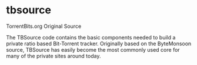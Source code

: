 # tbsource
TorrentBits.org Original Source

The TBSource code contains the basic components needed to build a private ratio based Bit-Torrent tracker. 
Originally based on the ByteMonsoon source, TBSource has easily become the most commonly used core for many of the private sites around today.
